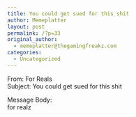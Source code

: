 ```yaml
---
title: You could get sued for this shit
author: Memeplatter
layout: post
permalink: /?p=33
original_author:
  - memeplatter@thegamingfreakz.com
categories:
  - Uncategorized
---
```

From: For Reals  
Subject: You could get sued for this shit

Message Body:  
for realz